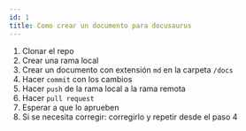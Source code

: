 ```yaml
---
id: 1
title: Como crear un documento para docusaurus
---
```


1. Clonar el repo
2. Crear una rama local
3. Crear un documento con extensión `md` en la carpeta `/docs`
4. Hacer `commit` con los cambios
5. Hacer `push` de la rama local a la rama remota
6. Hacer `pull request`
7. Esperar a que lo aprueben
8. Si se necesita corregir: corregirlo y repetir desde el paso 4